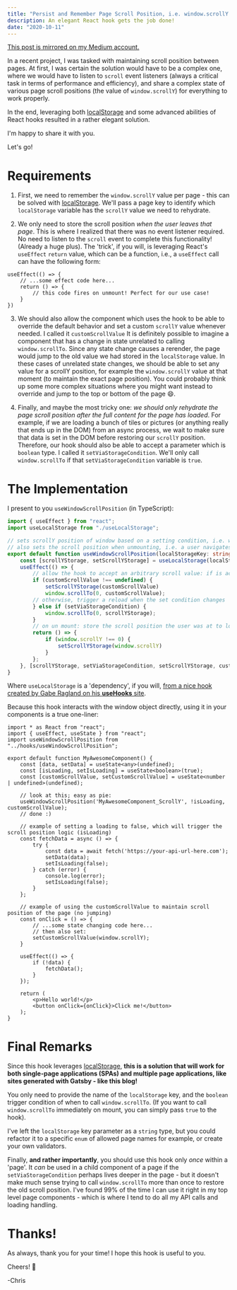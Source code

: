 ```yaml
---
title: "Persist and Remember Page Scroll Position, i.e. window.scrollY Using React Hooks"
description: An elegant React hook gets the job done!
date: "2020-10-11"
---
```


[This post is mirrored on my Medium account.](https://medium.com/@frewin.christopher/persist-and-remember-page-scroll-position-i-e-window-scrolly-using-react-hooks-f80884211f2d)

In a recent project, I was tasked with maintaining scroll position between pages. At first, I was certain the solution would have to be a complex one, where we would have to listen to `scroll` event listeners (always a critical task in terms of performance and efficiency), and share a complex state of various page scroll positions (the value of `window.scrollY`) for everything to work properly. 

In the end, leveraging both [localStorage](https://developer.mozilla.org/en-US/docs/Web/API/Window/localStorage) and some advanced abilities of React hooks resulted in a rather elegant solution.

I'm happy to share it with you.

Let's go!

# Requirements

1. First, we need to remember the `window.scrollY` value per page - this can be solved with [localStorage](https://developer.mozilla.org/en-US/docs/Web/API/Window/localStorage). We'll pass a page key to identify which `localStorage` variable has the `scrollY` value we need to rehydrate.

2. We only need to store the scroll position _when the user leaves that page_. This is where I realized that there was no event listener required. No need to listen to the `scroll` event to complete this functionality! (Already a huge plus). The 'trick', if you will, is leveraging React's `useEffect` `return` value, which can be a function, i.e., a `useEffect` call can have the following form:

```tsx
useEffect(() => {
    // ...some effect code here...
    return () => {
        // this code fires on unmount! Perfect for our use case!
    }
})
```

3. We should also allow the component which uses the hook to be able to override the default behavior and set a custom `scrollY` value whenever needed. I called it `customScrollValue` It is definitely possible to imagine a component that has a change in state unrelated to calling `window.scrollTo`. Since any state change causes a rerender, the page would jump to the old value we had stored in the `localStorage` value. In these cases of unrelated state changes, we should be able to set any value for a scrollY position, for example the `window.scrollY` value at that moment (to maintain the exact page position). You could probably think up some more complex situations where you might want instead to override and jump to the top or bottom of the page :smile:.

4. Finally, and maybe the most tricky one: _we should only rehydrate the page scroll position after the full content for the page has loaded_. For example, if we are loading a bunch of tiles or pictures (or anything really that ends up in the DOM) from an async process, we wait to make sure that data is set in the DOM before restoring our `scrollY` position. Therefore, our hook should also be able to accept a parameter which is `boolean` type. I called it `setViaStorageCondition`. We'll only call `window.scrollTo` if that `setViaStorageCondition` variable is `true`.

# The Implementation

I present to you `useWindowScrollPosition` (in TypeScript):

```typescript
import { useEffect } from "react";
import useLocalStorage from "./useLocalStorage";

// sets scrollY position of window based on a setting condition, i.e. when api calls are done
// also sets the scroll position when unmounting, i.e. a user navigates to a different page
export default function useWindowScrollPosition(localStorageKey: string, setViaStorageCondition: boolean, customScrollValue?: number): void {
    const [scrollYStorage, setScrollYStorage] = useLocalStorage(localStorageKey, 0);
    useEffect(() => {
        // allow the hook to accept an arbitrary scroll value: if is actually defined, always choose that one over the storage based value
        if (customScrollValue !== undefined) {
            setScrollYStorage(customScrollValue)
            window.scrollTo(0, customScrollValue);
        // otherwise, trigger a reload when the set condition changes
        } else if (setViaStorageCondition) {
            window.scrollTo(0, scrollYStorage);
        }
        // on un mount: store the scroll position the user was at to localStorage
        return () => {
            if (window.scrollY !== 0) {
                setScrollYStorage(window.scrollY)
            }
        };
    }, [scrollYStorage, setViaStorageCondition, setScrollYStorage, customScrollValue])
}
```

Where `useLocalStorage` is a 'dependency', if you will, [from a nice hook created by Gabe Ragland on his **useHooks** site](https://usehooks.com/useLocalStorage/).

Because this hook interacts with the window object directly, using it in your components is a true one-liner:

```tsx
import * as React from "react";
import { useEffect, useState } from "react";
import useWindowScrollPosition from "../hooks/useWindowScrollPosition";

export default function MyAwesomeComponent() {
    const [data, setData] = useState<any>(undefined);
    const [isLoading, setIsLoading] = useState<boolean>(true);
    const [customScrollValue, setCustomScrollValue] = useState<number | undefined>(undefined);

    // look at this; easy as pie:
    useWindowScrollPosition('MyAwesomeComponent_ScrollY', !isLoading, customScrollValue);
    // done :)

    // example of setting a loading to false, which will trigger the scroll position logic (isLoading)
    const fetchData = async () => {
        try {
            const data = await fetch('https://your-api-url-here.com');
            setData(data);
            setIsLoading(false);
        } catch (error) {
            console.log(error);
            setIsLoading(false);
        }
    };

    // example of using the customScrollValue to maintain scroll position of the page (no jumping)
    const onClick = () => {
        // ...some state changing code here...
        // then also set:
        setCustomScrollValue(window.scrollY);
    }

    useEffect(() => {
        if (!data) {
            fetchData();
        }
    });

    return (
        <p>Hello world!</p>
        <button onClick={onClick}>Click me!</button>
    );
}
```

# Final Remarks

Since this hook leverages [localStorage](https://developer.mozilla.org/en-US/docs/Web/API/Window/localStorage), **this is a solution that will work for both single-page applications (SPAs) and multiple page applications, like sites generated with Gatsby - like this blog!**

You only need to provide the name of the `localStorage` key, and the `boolean` trigger condition of when to call `window.scrollTo`. (If you want to call `window.scrollTo` immediately on mount, you can simply pass `true` to the hook).

I've left the `localStorage` key parameter as a `string` type, but you could refactor it to a specific `enum` of allowed page names for example, or create your own validators.

Finally, **and rather importantly**, you should use this hook only _once_ within a 'page'. It _can_ be used in a child component of a page if the `setViaStorageCondition` perhaps lives deeper in the page - but it doesn't make much sense trying to call `window.scrollTo` more than once to restore the old scroll position. I've found 99% of the time I can use it right in my top level page components - which is where I tend to do all my API calls and loading handling.

# Thanks!

As always, thank you for your time! I hope this hook is useful to you.

Cheers! :beer:

-Chris